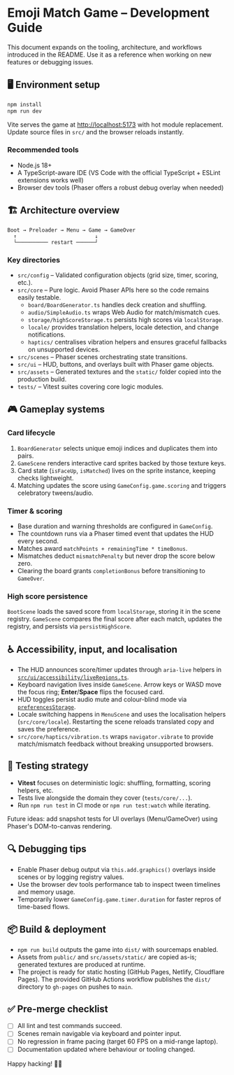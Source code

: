 # Emoji Match Game – Development Guide

This document expands on the tooling, architecture, and workflows introduced in the README. Use it as a reference when working on new features or debugging issues.

## 🖥️ Environment setup

```bash
npm install
npm run dev
```

Vite serves the game at <http://localhost:5173> with hot module replacement. Update source files in `src/` and the browser reloads instantly.

### Recommended tools

- Node.js 18+
- A TypeScript-aware IDE (VS Code with the official TypeScript + ESLint extensions works well)
- Browser dev tools (Phaser offers a robust debug overlay when needed)

## 🏗️ Architecture overview

```
Boot → Preloader → Menu → Game → GameOver
  ↑                         ↓
  └────────── restart ──────┘
```

### Key directories

- `src/config` – Validated configuration objects (grid size, timer, scoring, etc.).
- `src/core` – Pure logic. Avoid Phaser APIs here so the code remains easily testable.
  - `board/BoardGenerator.ts` handles deck creation and shuffling.
  - `audio/SimpleAudio.ts` wraps Web Audio for match/mismatch cues.
  - `storage/highScoreStorage.ts` persists high scores via `localStorage`.
  - `locale/` provides translation helpers, locale detection, and change notifications.
  - `haptics/` centralises vibration helpers and ensures graceful fallbacks on unsupported devices.
- `src/scenes` – Phaser scenes orchestrating state transitions.
- `src/ui` – HUD, buttons, and overlays built with Phaser game objects.
- `src/assets` – Generated textures and the `static/` folder copied into the production build.
- `tests/` – Vitest suites covering core logic modules.

## 🎮 Gameplay systems

### Card lifecycle

1. `BoardGenerator` selects unique emoji indices and duplicates them into pairs.
2. `GameScene` renders interactive card sprites backed by those texture keys.
3. Card state (`isFaceUp`, `isMatched`) lives on the sprite instance, keeping checks lightweight.
4. Matching updates the score using `GameConfig.game.scoring` and triggers celebratory tweens/audio.

### Timer & scoring

- Base duration and warning thresholds are configured in `GameConfig`.
- The countdown runs via a Phaser timed event that updates the HUD every second.
- Matches award `matchPoints + remainingTime * timeBonus`.
- Mismatches deduct `mismatchPenalty` but never drop the score below zero.
- Clearing the board grants `completionBonus` before transitioning to `GameOver`.

### High score persistence

`BootScene` loads the saved score from `localStorage`, storing it in the scene registry. `GameScene` compares the final score after each match, updates the registry, and persists via `persistHighScore`.

## ♿ Accessibility, input, and localisation

- The HUD announces score/timer updates through `aria-live` helpers in [`src/ui/accessibility/liveRegions.ts`](../src/ui/accessibility/liveRegions.ts).
- Keyboard navigation lives inside `GameScene`. Arrow keys or WASD move the focus ring; **Enter**/**Space** flips the focused card.
- HUD toggles persist audio mute and colour-blind mode via [`preferencesStorage`](../src/core/storage/preferencesStorage.ts).
- Locale switching happens in `MenuScene` and uses the localisation helpers (`src/core/locale`). Restarting the scene reloads translated copy and saves the preference.
- `src/core/haptics/vibration.ts` wraps `navigator.vibrate` to provide match/mismatch feedback without breaking unsupported browsers.

## 🧪 Testing strategy

- **Vitest** focuses on deterministic logic: shuffling, formatting, scoring helpers, etc.
- Tests live alongside the domain they cover (`tests/core/...`).
- Run `npm run test` in CI mode or `npm run test:watch` while iterating.

Future ideas: add snapshot tests for UI overlays (Menu/GameOver) using Phaser's DOM-to-canvas rendering.

## 🔍 Debugging tips

- Enable Phaser debug output via `this.add.graphics()` overlays inside scenes or by logging registry values.
- Use the browser dev tools performance tab to inspect tween timelines and memory usage.
- Temporarily lower `GameConfig.game.timer.duration` for faster repros of time-based flows.

## 📦 Build & deployment

- `npm run build` outputs the game into `dist/` with sourcemaps enabled.
- Assets from `public/` and `src/assets/static/` are copied as-is; generated textures are produced at runtime.
- The project is ready for static hosting (GitHub Pages, Netlify, Cloudflare Pages). The provided GitHub Actions workflow publishes the `dist/` directory to `gh-pages` on pushes to `main`.

## ✅ Pre-merge checklist

- [ ] All lint and test commands succeed.
- [ ] Scenes remain navigable via keyboard and pointer input.
- [ ] No regression in frame pacing (target 60 FPS on a mid-range laptop).
- [ ] Documentation updated where behaviour or tooling changed.

Happy hacking! 🧑‍💻
